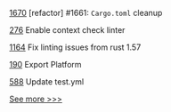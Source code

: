 
[1670](https://github.com/hyperledger/iroha/pull/1670) [refactor]  #1661: `Cargo.toml` cleanup

[276](https://github.com/hyperledger-labs/go-perun/pull/276) Enable context check linter

[1164](https://github.com/hyperledger/grid/pull/1164) Fix linting issues from rust 1.57

[190](https://github.com/hyperledger-labs/fabric-smart-client/pull/190) Export Platform

[588](https://github.com/hyperledger-labs/solang/pull/588) Update test.yml


[See more >>>](https://start-here.hyperledger.org/pull-requests)
